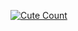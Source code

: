 <a href="https://t.me/Xelcius"><img alt="Cute Count" src="https://count.getloli.com/get/@Tomozki?theme=rule34" /></a>
